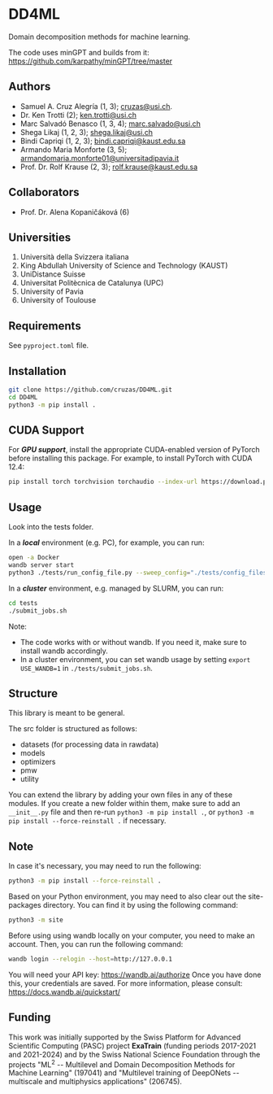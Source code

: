 # DD4ML
Domain decomposition methods for machine learning.

The code uses minGPT and builds from it: https://github.com/karpathy/minGPT/tree/master

## Authors
* Samuel A. Cruz Alegría (1, 3); cruzas@usi.ch.
* Dr. Ken Trotti (2); ken.trotti@usi.ch
* Marc Salvadó Benasco (1, 3, 4); marc.salvado@usi.ch
* Shega Likaj (1, 2, 3); shega.likaj@usi.ch
* Bindi Capriqi (1, 2, 3); bindi.capriqi@kaust.edu.sa
* Armando Maria Monforte (3, 5); armandomaria.monforte01@universitadipavia.it
* Prof. Dr. Rolf Krause (2, 3); rolf.krause@kaust.edu.sa

## Collaborators
* Prof. Dr. Alena Kopaničáková (6)

## Universities
1. Università della Svizzera italiana
2. King Abdullah University of Science and Technology (KAUST)
3. UniDistance Suisse
4. Universitat Politècnica de Catalunya (UPC)
5. University of Pavia
6. University of Toulouse

## Requirements
See ``pyproject.toml`` file. 

## Installation
```bash
git clone https://github.com/cruzas/DD4ML.git
cd DD4ML
python3 -m pip install .
```

## CUDA Support
For ***GPU support***, install the appropriate CUDA-enabled version of PyTorch before installing this package. For example, to install PyTorch with CUDA 12.4:
```bash
pip install torch torchvision torchaudio --index-url https://download.pytorch.org/whl/cu124
```

## Usage
Look into the tests folder. 

In a ***local*** environment (e.g. PC), for example, you can run:
```bash
open -a Docker
wandb server start
python3 ./tests/run_config_file.py --sweep_config="./tests/config_files/config_sgd.yaml"
```

In a ***cluster*** environment, e.g. managed by SLURM, you can run:
```bash
cd tests
./submit_jobs.sh
```

Note: 
- The code works with or without wandb. If you need it, make sure to install wandb accordingly. 
- In a cluster environment, you can set wandb usage by setting ```export USE_WANDB=1``` in ```./tests/submit_jobs.sh```.

## Structure
This library is meant to be general. 

The src folder is structured as follows:
- datasets (for processing data in rawdata)
- models 
- optimizers
- pmw
- utility

You can extend the library by adding your own files in any of these modules. If you create a new folder within them, make sure to add an ```__init__.py``` file and then re-run ```python3 -m pip install .```, or ```python3 -m pip install --force-reinstall .``` if necessary. 

## Note
In case it's necessary, you may need to run the following:
```bash
python3 -m pip install --force-reinstall .
```
Based on your Python environment, you may need to also clear out the site-packages directory. You can find it by using the following command:
```bash
python3 -m site
```

Before using using wandb locally on your computer, you need to make an account. Then, you can run the following command:
```bash
wandb login --relogin --host=http://127.0.0.1
```
You will need your API key: https://wandb.ai/authorize
Once you have done this, your credentials are saved. For more information, please consult: https://docs.wandb.ai/quickstart/

## Funding
This work was initially supported by the Swiss Platform for Advanced Scientific Computing (PASC) project **ExaTrain** (funding periods 2017-2021 and 2021-2024) and by the Swiss National Science Foundation through the projects "ML<sup>2</sup> -- Multilevel and Domain Decomposition Methods for Machine Learning" (197041) and "Multilevel training of DeepONets -- multiscale and multiphysics applications" (206745). 

